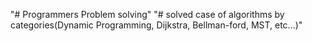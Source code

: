 "# Programmers Problem solving" 
"# solved case of algorithms by categories(Dynamic Programming, Dijkstra, Bellman-ford, MST, etc...)"
